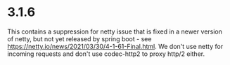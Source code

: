 # 3.1.6

This contains a suppression for netty issue that is fixed in a newer version of netty, but not yet released by spring boot - see https://netty.io/news/2021/03/30/4-1-61-Final.html.  We don't use netty for incoming requests and don't use codec-http2 to proxy http/2 either.
